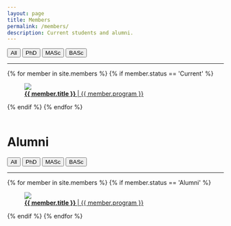 ```yaml
---
layout: page
title: Members
permalink: /members/
description: Current students and alumni.
---
```

<link rel="stylesheet" href="{{ '/assets/css/members.css' | prepend: site.baseurl | prepend: site.url }}">

<div class="toolbar">
  <button class="btn fil-cat" href="" data-rel="All">All</button>
  <button class="btn fil-cat" data-rel="PhD">PhD</button>
  <button class="btn fil-cat" data-rel="MASc">MASc</button>
  <button class="btn fil-cat" data-rel="BASc">BASc</button>
</div> 

<hr>
<div id="members">
{% for member in site.members %}
{% if member.status == 'Current' %}
    <a class="tile All {{ member.program }} {{ member.status }}" href="{{ member.url | prepend: site.baseurl | prepend: site.url }}"> 
        <figure>
            <img src="{{ member.img | prepend: site.baseurl | prepend: site.url }}">
            <figcaption>    
            <b> {{ member.title }} </b> | {{ member.program }}
            </figcaption>
        </figure>
    </a>
{% endif %}
{% endfor %}
</div>

<br>
<h1>Alumni</h1>
<div class="toolbar">
  <button class="btn fil-cat-alumni" href="" data-rel="All">All</button>
  <button class="btn fil-cat-alumni" data-rel="PhD">PhD</button>
  <button class="btn fil-cat-alumni" data-rel="MASc">MASc</button>
  <button class="btn fil-cat-alumni" data-rel="BASc">BASc</button>
</div> 
<hr>

<div id="alumni">
{% for member in site.members %}
{% if member.status == 'Alumni' %}
    <a class="tile All {{ member.program }} {{ member.status }}" href="{{ member.url | prepend: site.baseurl | prepend: site.url }}"> 
        <figure>
            <img src="{{ member.img | prepend: site.baseurl | prepend: site.url }}">
            <figcaption>    
            <b> {{ member.title }} </b> | {{ member.program }}
            </figcaption>
        </figure>
    </a>
{% endif %}
{% endfor %}
</div>
